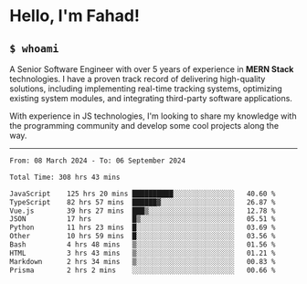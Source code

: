 <h1>Hello, I'm Fahad!</h1>

<h2><code>$ whoami</code></h2>

A Senior Software Engineer with over 5 years of experience in **MERN Stack** technologies. I have a proven track record of delivering high-quality solutions, including implementing real-time tracking systems, optimizing existing system modules, and integrating third-party software applications.

With experience in JS technologies, I'm looking to share my knowledge with the programming community and develop some cool projects along the way.

---

<!--START_SECTION:waka-->

```txt
From: 08 March 2024 - To: 06 September 2024

Total Time: 308 hrs 43 mins

JavaScript    125 hrs 20 mins ██████████░░░░░░░░░░░░░░░   40.60 %
TypeScript    82 hrs 57 mins  ██████▓░░░░░░░░░░░░░░░░░░   26.87 %
Vue.js        39 hrs 27 mins  ███▒░░░░░░░░░░░░░░░░░░░░░   12.78 %
JSON          17 hrs          █▒░░░░░░░░░░░░░░░░░░░░░░░   05.51 %
Python        11 hrs 23 mins  █░░░░░░░░░░░░░░░░░░░░░░░░   03.69 %
Other         10 hrs 59 mins  █░░░░░░░░░░░░░░░░░░░░░░░░   03.56 %
Bash          4 hrs 48 mins   ▒░░░░░░░░░░░░░░░░░░░░░░░░   01.56 %
HTML          3 hrs 43 mins   ▒░░░░░░░░░░░░░░░░░░░░░░░░   01.21 %
Markdown      2 hrs 34 mins   ▒░░░░░░░░░░░░░░░░░░░░░░░░   00.83 %
Prisma        2 hrs 2 mins    ░░░░░░░░░░░░░░░░░░░░░░░░░   00.66 %
```

<!--END_SECTION:waka-->

<!--
**heyFahad/heyFahad** is a ✨ _special_ ✨ repository because its `README.md` (this file) appears on your GitHub profile.

Here are some ideas to get you started:

- 🔭 I’m currently working on ...
- 🌱 I’m currently learning ...
- 👯 I’m looking to collaborate on ...
- 🤔 I’m looking for help with ...
- 💬 Ask me about ...
- 📫 How to reach me: ...
- 😄 Pronouns: ...
- ⚡ Fun fact: ...
-->
